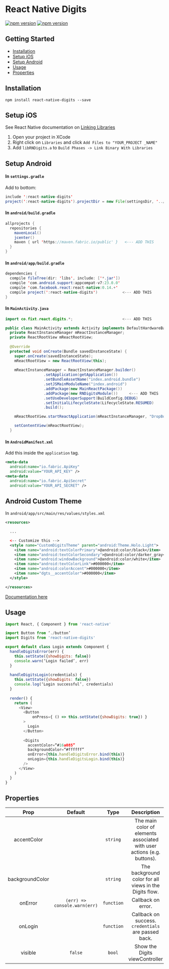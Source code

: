 # React Native Digits

[![npm version](http://img.shields.io/npm/v/react-native-digits.svg?style=flat-square)](https://npmjs.org/package/react-native-digits "View this project on npm")
[![npm version](http://img.shields.io/npm/dm/react-native-digits.svg?style=flat-square)](https://npmjs.org/package/react-native-digits "View this project on npm")

## Getting Started
- [Installation](#installation)
- [Setup iOS](#setup-ios)
- [Setup Android](#setup-android)
- [Usage](#usage)
- [Properties](#properties)

## Installation

`npm install react-native-digits --save`

## Setup iOS
See React Native documentation on [Linking Libraries](https://facebook.github.io/react-native/docs/linking-libraries-ios.html#content)

1. Open your project in XCode
2. Right click on `Libraries` and click `Add Files to "YOUR_PROJECT _NAME"`
3. Add `libRNDigits.a` to `Build Phases -> Link Binary With Libraries`

## Setup Android

#### In `settings.gradle`

Add to bottom:

```java
include ':react-native-digits'
project(':react-native-digits').projectDir = new File(settingsDir, '../node_modules/react-native-digits')
```

#### In `android/build.gradle`

```java
allprojects {
  repositories {
    mavenLocal()
    jcenter()
    maven { url 'https://maven.fabric.io/public' }   <--- ADD THIS
  }
}
```

#### In `android/app/build.gradle`

```java
dependencies {
  compile fileTree(dir: 'libs', include: ['*.jar'])
  compile 'com.android.support:appcompat-v7:23.0.0'
  compile 'com.facebook.react:react-native:0.14.+'
  compile project(':react-native-digits')           <--- ADD THIS
}
```

#### In `MainActivity.java`

```java
import co.fixt.react.digits.*;                      <--- ADD THIS

public class MainActivity extends Activity implements DefaultHardwareBackBtnHandler {
  private ReactInstanceManager mReactInstanceManager;
  private ReactRootView mReactRootView;
  
  @Override
  protected void onCreate(Bundle savedInstanceState) {
    super.onCreate(savedInstanceState);
    mReactRootView = new ReactRootView(this);
 
    mReactInstanceManager = ReactInstanceManager.builder()
                 .setApplication(getApplication())
                 .setBundleAssetName("index.android.bundle")
                 .setJSMainModuleName("index.android")
                 .addPackage(new MainReactPackage())
                 .addPackage(new RNDigitsModule())     <--- ADD THIS
                 .setUseDeveloperSupport(BuildConfig.DEBUG)
                 .setInitialLifecycleState(LifecycleState.RESUMED)
                 .build();

    mReactRootView.startReactApplication(mReactInstanceManager, "DropBot", null);

    setContentView(mReactRootView);
  }
 ```
 
#### In `AndroidManifest.xml`

Add this inside the `application` tag.

```xml
<meta-data
  android:name="io.fabric.ApiKey"
  android:value="YOUR_API_KEY" />
<meta-data
  android:name="io.fabric.ApiSecret"
  android:value="YOUR_API_SECRET" />
```

## Android Custom Theme

In `android/app/src/main/res/values/styles.xml`

```xml
<resources>

  ...

  <-- Customize this -->
  <style name="CustomDigitsTheme" parent="android:Theme.Holo.Light">
    <item name="android:textColorPrimary">@android:color/black</item>
    <item name="android:textColorSecondary">@android:color/darker_gray</item>
    <item name="android:windowBackground">@android:color/white</item>
    <item name="android:textColorLink">#000000</item>
    <item name="android:colorAccent">#000000</item>
    <item name="dgts__accentColor">#000000</item>
  </style>

</resources>
```

[Documentation here](https://docs.fabric.io/android/digits/theming.html#examples)

## Usage

```javascript
import React, { Component } from 'react-native'

import Button from ‘./button’
import Digits from 'react-native-digits'

export default class Login extends Component {
  handleDigitsError(err) {
    this.setState({showDigits: false})
    console.warn(‘Login failed’, err)
  }
  
  handleDigitsLogin(credentials) {
    this.setState({showDigits: false})
    console.log(‘Login successful’, credentials)
  }
  
  render() {
    return (
      <View>
        <Button
        	onPress={ () => this.setState({showDigits: true}) }
        >
          Login
        </Button>
        
        <Digits
          accentColor=“#16a085”
          backgroundColor=“#ffffff”
          onError={this.handleDigitsError.bind(this)}
          onLogin={this.handleDigitsLogin.bind(this)}
        />
      </View>
    )
  }
}
```

## Properties

| Prop             | Default                      | Type       | Description                                                             |
| :--------------: | :--------------------------: | :--------: | :---------------------------------------------------------------------: |
| accentColor      |                              | `string`   | The main color of elements associated with user actions (e.g. buttons). |
| backgroundColor  |                              | `string`   | The background color for all views in the Digits flow.                  |
| onError          | `(err) => console.warn(err)` | `function` | Callback on error.                                                      |
| onLogin          |                              | `function` | Callback on success. `credentials` are passed back.                     |
| visible          | `false`                      | `bool`     | Show the Digits viewController                                          |
